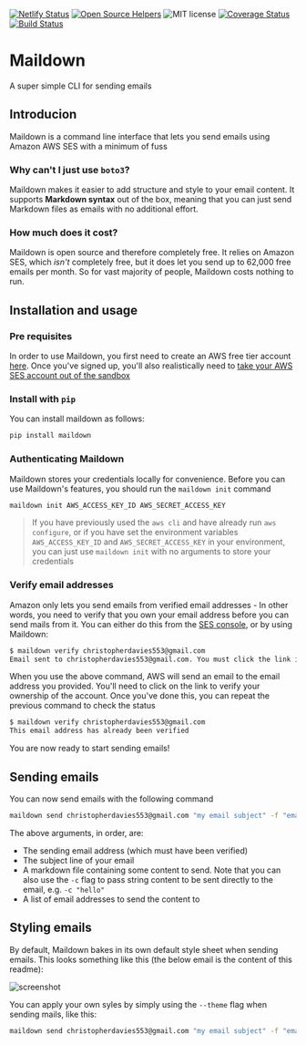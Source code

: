 [![Netlify Status](https://api.netlify.com/api/v1/badges/9d67273a-a51d-417b-bbad-291c237e5d8a/deploy-status)](https://app.netlify.com/sites/adoring-newton-752f36/deploys)
[![Open Source Helpers](https://www.codetriage.com/chris104957/maildown/badges/users.svg)](https://www.codetriage.com/chris104957/maildown)
![MIT license](https://img.shields.io/github/license/chris104957/maildown.svg)
[![Coverage Status](https://coveralls.io/repos/github/chris104957/maildown/badge.svg?branch=master)](https://coveralls.io/github/chris104957/maildown?branch=master)
[![Build Status](https://travis-ci.org/chris104957/maildown.svg?branch=master)](https://travis-ci.org/chris104957/maildown)

# Maildown

A super simple CLI for sending emails

## Introducion

Maildown is a command line interface that lets you send emails using Amazon AWS SES with a minimum of fuss

### Why can't I just use `boto3`?

Maildown makes it easier to add structure and style to your email content. It supports **Markdown syntax** out of the box, meaning that you can just send Markdown files as emails with no additional effort.

### How much does it cost?

Maildown is open source and therefore completely free. It relies on Amazon SES, which *isn't* completely free, but it does let you send up to 62,000 free emails per month. So for vast majority of people, Maildown costs nothing to run.

## Installation and usage

### Pre requisites

In order to use Maildown, you first need to create an AWS free tier account [here](https://aws.amazon.com). Once you've signed up, you'll also realistically need to [take your AWS SES account out of the sandbox](https://docs.aws.amazon.com/ses/latest/DeveloperGuide/request-production-access.html)

### Install with `pip`

You can install maildown as follows:
```bash
pip install maildown
```

### Authenticating Maildown

Maildown stores your credentials locally for convenience. Before you can use Maildown's features, you should run the `maildown init` command

```bash
maildown init AWS_ACCESS_KEY_ID AWS_SECRET_ACCESS_KEY
```

> If you have previously used the `aws cli` and have already run `aws configure`, or if you have set the environment variables `AWS_ACCESS_KEY_ID` and `AWS_SECRET_ACCESS_KEY` in your environment, you can just use `maildown init` with no arguments to store your credentials

### Verify email addresses

Amazon only lets you send emails from verified email addresses - In other words, you need to verify that you own your email address before you can send mails from it. You can either do this from the [SES console](https://console.aws.amazon.com/ses/home), or by using Maildown:

```bash
$ maildown verify christopherdavies553@gmail.com
Email sent to christopherdavies553@gmail.com. You must click the link in this email to verify ownership before you can send any emails
```

When you use the above command, AWS will send an email to the email address you provided. You'll need to click on the link to verify your ownership of the account. Once you've done this, you can repeat the previous command to check the status

```bash
$ maildown verify christopherdavies553@gmail.com
This email address has already been verified
```

You are now ready to start sending emails!

## Sending emails

You can now send emails with the following command
```bash
maildown send christopherdavies553@gmail.com "my email subject" -f "email.md" recipient1@gmail.com recipient2@gmail.com
```
The above arguments, in order, are:
- The sending email address (which must have been verified)
- The subject line of your email
- A markdown file containing some content to send. Note that you can also use the `-c` flag to pass string content to be sent directly to the email, e.g. `-c "hello"`
- A list of email addresses to send the content to

## Styling emails

By default, Maildown bakes in its own default style sheet when sending emails. This looks something like this (the below email is the content of this readme):

![screenshot](https://raw.githubusercontent.com/chris104957/maildown/master/Screen%20Shot%202019-05-08%20at%2023.26.45.png)

You can apply your own syles by simply using the `--theme` flag when sending mails, like this:

```bash
maildown send christopherdavies553@gmail.com "my email subject" -f "email.md" --theme "my-style.css" recipient1@gmail.com recipient2@gmail.com
```

